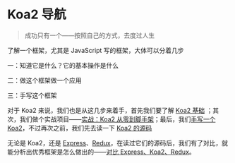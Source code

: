 # Koa2 导航

> 成功只有一个——按照自己的方式，去度过人生

了解一个框架，尤其是 JavaScript 写的框架，大体可以分着几步

一：知道它是什么？它的基本操作是什么

二：做这个框架做一个应用

三：手写这个框架

对于 Koa2 来说，我们也是从这几步来着手，首先我们要了解 [Koa2 基础](./Koa2基础.md) ；其次，我们做个实战项目——[实战：Koa2 从零到脚手架](./实战：Koa2从零到脚手架.md)；最后，我们[手写一个 Koa2](./手写Koa2.md)，不过再次之前，我们先去读一下 [Koa2 的源码](./源码分析.md)

无论是 Koa2，还是 [Express](../Express/)、[Redux](../../Read/code/Redux.md)，在读过它们的源码后，我们有了对比，就能分析出优秀框架是怎么做出的——[对比 Express、Koa2、Redux](./对比Express、Koa2、Redux.md)。
